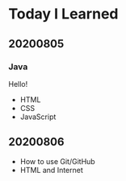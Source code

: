 # Today I Learned

## 20200805

### Java
Hello!

* HTML
* CSS
* JavaScript

## 20200806
* How to use Git/GitHub
* HTML and Internet
